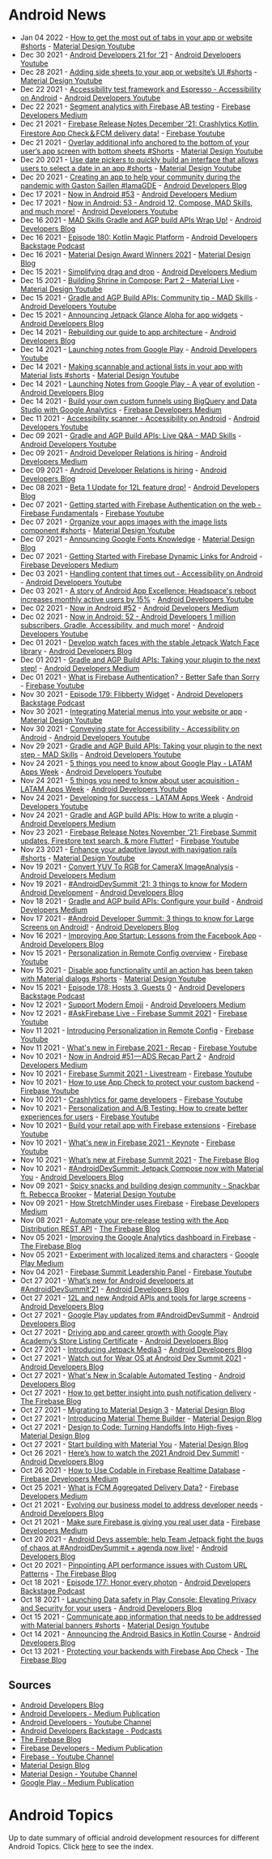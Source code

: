 # Android News

<!-- NEWS:START -->
- Jan 04 2022 - [How to get the most out of tabs in your app or website #shorts](https://www.youtube.com/watch?v=MHtZryxl7os) - [Material Design Youtube](https://www.youtube.com/c/MaterialDesign)
- Dec 30 2021 - [Android Developers 21 for ‘21](https://www.youtube.com/watch?v=PpizrcJv8pw) - [Android Developers Youtube](https://www.youtube.com/c/AndroidDevelopers)
- Dec 28 2021 - [Adding side sheets to your app or website’s UI #shorts](https://www.youtube.com/watch?v=yba_Y6kloqs) - [Material Design Youtube](https://www.youtube.com/c/MaterialDesign)
- Dec 22 2021 - [Accessibility test framework and Espresso - Accessibility on Android](https://www.youtube.com/watch?v=DLN2s16HwcE) - [Android Developers Youtube](https://www.youtube.com/c/AndroidDevelopers)
- Dec 22 2021 - [Segment analytics with Firebase AB testing](https://medium.com/firebase-developers/segment-analytics-with-firebase-ab-testing-36bfa6589ea4?source=rss----8e8b7dc6774d---4) - [Firebase Developers Medium](https://medium.com/firebase-developers)
- Dec 21 2021 - [Firebase Release Notes December ‘21: Crashlytics Kotlin, Firestore App Check＆FCM delivery data!](https://www.youtube.com/watch?v=VjENUKwjDEE) - [Firebase Youtube](https://www.youtube.com/user/Firebase)
- Dec 21 2021 - [Overlay additional info anchored to the bottom of your user’s app screen with bottom sheets #Shorts](https://www.youtube.com/watch?v=cFjyJ-rR5kA) - [Material Design Youtube](https://www.youtube.com/c/MaterialDesign)
- Dec 20 2021 - [Use date pickers to quickly build an interface that allows users to select a date in an app #shorts](https://www.youtube.com/watch?v=bBvjv5LeCHw) - [Material Design Youtube](https://www.youtube.com/c/MaterialDesign)
- Dec 20 2021 - [Creating an app to help your community during the pandemic with Gaston Saillen #IamaGDE](http://android-developers.googleblog.com/2021/12/creating-app-to-help-your-community.html) - [Android Developers Blog](https://android-developers.googleblog.com/)
- Dec 17 2021 - [Now in Android #53](https://medium.com/androiddevelopers/now-in-android-53-2e79f95957c5?source=rss----95b274b437c2---4) - [Android Developers Medium](https://medium.com/androiddevelopers)
- Dec 17 2021 - [Now in Android: 53 - Android 12, Compose, MAD Skills, and much more!](https://www.youtube.com/watch?v=rGYN-FHBHZw) - [Android Developers Youtube](https://www.youtube.com/c/AndroidDevelopers)
- Dec 16 2021 - [MAD Skills Gradle and AGP build APIs Wrap Up!](http://android-developers.googleblog.com/2021/12/mad-skills-gradle-and-agp-build-apis.html) - [Android Developers Blog](https://android-developers.googleblog.com/)
- Dec 16 2021 - [Episode 180: Kotlin Magic Platform](http://adbackstage.googledevelopers.libsynpro.com/episode-180-kotlin-magic-platform) - [Android Developers Backstage Podcast](https://adbackstage.libsyn.com/)
- Dec 16 2021 - [Material Design Award Winners 2021](https://material.io/blog/mda-2021-winners) - [Material Design Blog](https://material.io/blog)
- Dec 15 2021 - [Simplifying drag and drop](https://medium.com/androiddevelopers/simplifying-drag-and-drop-3713d6ef526e?source=rss----95b274b437c2---4) - [Android Developers Medium](https://medium.com/androiddevelopers)
- Dec 15 2021 - [Building Shrine in Compose: Part 2 - Material Live](https://www.youtube.com/watch?v=T9uMu8nIVM0) - [Material Design Youtube](https://www.youtube.com/c/MaterialDesign)
- Dec 15 2021 - [Gradle and AGP Build APIs: Community tip - MAD Skills](https://www.youtube.com/watch?v=8SFfffaB0CU) - [Android Developers Youtube](https://www.youtube.com/c/AndroidDevelopers)
- Dec 15 2021 - [Announcing Jetpack Glance Alpha for app widgets](http://android-developers.googleblog.com/2021/12/announcing-jetpack-glance-alpha-for-app.html) - [Android Developers Blog](https://android-developers.googleblog.com/)
- Dec 14 2021 - [Rebuilding our guide to app architecture](http://android-developers.googleblog.com/2021/12/rebuilding-our-guide-to-app-architecture.html) - [Android Developers Blog](https://android-developers.googleblog.com/)
- Dec 14 2021 - [Launching notes from Google Play](https://www.youtube.com/watch?v=WINMwDqax0A) - [Android Developers Youtube](https://www.youtube.com/c/AndroidDevelopers)
- Dec 14 2021 - [Making scannable and actional lists in your app with Material lists #shorts](https://www.youtube.com/watch?v=bxWSC5ihN9Q) - [Material Design Youtube](https://www.youtube.com/c/MaterialDesign)
- Dec 14 2021 - [Launching Notes from Google Play - A year of evolution](http://android-developers.googleblog.com/2021/12/launching-notes-from-google-play.html) - [Android Developers Blog](https://android-developers.googleblog.com/)
- Dec 14 2021 - [Build your own custom funnels using BigQuery and Data Studio with Google Analytics](https://medium.com/firebase-developers/build-your-own-custom-funnel-in-firebase-google-analytics-with-bigquery-and-data-studio-685a551cc0e3?source=rss----8e8b7dc6774d---4) - [Firebase Developers Medium](https://medium.com/firebase-developers)
- Dec 11 2021 - [Accessibility scanner - Accessibility on Android](https://www.youtube.com/watch?v=i1gMzQv0hWU) - [Android Developers Youtube](https://www.youtube.com/c/AndroidDevelopers)
- Dec 09 2021 - [Gradle and AGP Build APIs: Live Q&A - MAD Skills](https://www.youtube.com/watch?v=2FOzPTJprUU) - [Android Developers Youtube](https://www.youtube.com/c/AndroidDevelopers)
- Dec 09 2021 - [Android Developer Relations is hiring](https://medium.com/androiddevelopers/android-developer-relations-is-hiring-e9d42e8d59cf?source=rss----95b274b437c2---4) - [Android Developers Medium](https://medium.com/androiddevelopers)
- Dec 09 2021 - [Android Developer Relations is hiring](http://android-developers.googleblog.com/2021/12/android-developer-relations-is-hiring.html) - [Android Developers Blog](https://android-developers.googleblog.com/)
- Dec 08 2021 - [Beta 1 Update for 12L feature drop!](http://android-developers.googleblog.com/2021/12/beta-1-update-for-12l-feature-drop.html) - [Android Developers Blog](https://android-developers.googleblog.com/)
- Dec 07 2021 - [Getting started with Firebase Authentication on the web - Firebase Fundamentals](https://www.youtube.com/watch?v=rbuSx1yEgV8) - [Firebase Youtube](https://www.youtube.com/user/Firebase)
- Dec 07 2021 - [Organize your apps images with the image lists component #shorts](https://www.youtube.com/watch?v=DFsnPufyihk) - [Material Design Youtube](https://www.youtube.com/c/MaterialDesign)
- Dec 07 2021 - [Announcing Google Fonts Knowledge](https://material.io/blog/google-fonts-knowledge) - [Material Design Blog](https://material.io/blog)
- Dec 07 2021 - [Getting Started with Firebase Dynamic Links for Android](https://medium.com/firebase-developers/beginners-guide-on-creating-a-shareable-link-of-your-apps-specific-data-with-firebase-8c471e1fe22e?source=rss----8e8b7dc6774d---4) - [Firebase Developers Medium](https://medium.com/firebase-developers)
- Dec 03 2021 - [Handling content that times out - Accessibility on Android](https://www.youtube.com/watch?v=X97P6Y8WHl0) - [Android Developers Youtube](https://www.youtube.com/c/AndroidDevelopers)
- Dec 03 2021 - [A story of Android App Excellence: Headspace's reboot increases monthly active users by 15%](https://www.youtube.com/watch?v=t1qHL2KLLuM) - [Android Developers Youtube](https://www.youtube.com/c/AndroidDevelopers)
- Dec 02 2021 - [Now in Android #52](https://medium.com/androiddevelopers/now-in-android-52-f5fbd751b35f?source=rss----95b274b437c2---4) - [Android Developers Medium](https://medium.com/androiddevelopers)
- Dec 02 2021 - [Now in Android: 52 - Android Developers 1 million subscribers, Gradle, Accessibility, and much more!](https://www.youtube.com/watch?v=7lcIkxLe_g8) - [Android Developers Youtube](https://www.youtube.com/c/AndroidDevelopers)
- Dec 01 2021 - [Develop watch faces with the stable Jetpack Watch Face library](http://android-developers.googleblog.com/2021/12/develop-watch-faces-with-stable-jetpack.html) - [Android Developers Blog](https://android-developers.googleblog.com/)
- Dec 01 2021 - [Gradle and AGP Build APIs: Taking your plugin to the next step!](https://medium.com/androiddevelopers/gradle-and-agp-build-apis-taking-your-plugin-to-the-next-step-95e7bd1cd4c9?source=rss----95b274b437c2---4) - [Android Developers Medium](https://medium.com/androiddevelopers)
- Dec 01 2021 - [What is Firebase Authentication? - Better Safe than Sorry](https://www.youtube.com/watch?v=vBUk293QSKY) - [Firebase Youtube](https://www.youtube.com/user/Firebase)
- Nov 30 2021 - [Episode 179: Flibberty Widget](http://adbackstage.googledevelopers.libsynpro.com/flibberty-widget) - [Android Developers Backstage Podcast](https://adbackstage.libsyn.com/)
- Nov 30 2021 - [Integrating Material menus into your website or app](https://www.youtube.com/watch?v=wUqr8h0X3Ho) - [Material Design Youtube](https://www.youtube.com/c/MaterialDesign)
- Nov 30 2021 - [Conveying state for Accessibility - Accessibility on Android](https://www.youtube.com/watch?v=JvWM2PjLJls) - [Android Developers Youtube](https://www.youtube.com/c/AndroidDevelopers)
- Nov 29 2021 - [Gradle and AGP Build APIs: Taking your plugin to the next step - MAD Skills](https://www.youtube.com/watch?v=SB4QlngQQW0) - [Android Developers Youtube](https://www.youtube.com/c/AndroidDevelopers)
- Nov 24 2021 - [5 things you need to know about Google Play - LATAM Apps Week](https://www.youtube.com/watch?v=xrykBD9MtD0) - [Android Developers Youtube](https://www.youtube.com/c/AndroidDevelopers)
- Nov 24 2021 - [5 things you need to know about user acquisition - LATAM Apps Week](https://www.youtube.com/watch?v=VqaQHGsMKs4) - [Android Developers Youtube](https://www.youtube.com/c/AndroidDevelopers)
- Nov 24 2021 - [Developing for success - LATAM Apps Week](https://www.youtube.com/watch?v=cBMiVJOtL4E) - [Android Developers Youtube](https://www.youtube.com/c/AndroidDevelopers)
- Nov 24 2021 - [Gradle and AGP build APIs: How to write a plugin](https://medium.com/androiddevelopers/gradle-and-agp-build-apis-how-to-write-a-plugin-1695b590e4ec?source=rss----95b274b437c2---4) - [Android Developers Medium](https://medium.com/androiddevelopers)
- Nov 23 2021 - [Firebase Release Notes November ‘21: Firebase Summit updates, Firestore text search, & more Flutter!](https://www.youtube.com/watch?v=7KaNHpOPYTs) - [Firebase Youtube](https://www.youtube.com/user/Firebase)
- Nov 23 2021 - [Enhance your adaptive layout with navigation rails #shorts](https://www.youtube.com/watch?v=IZSWNxBs8DA) - [Material Design Youtube](https://www.youtube.com/c/MaterialDesign)
- Nov 19 2021 - [Convert YUV To RGB for CameraX ImageAnalysis](https://medium.com/androiddevelopers/convert-yuv-to-rgb-for-camerax-imageanalysis-6c627f3a0292?source=rss----95b274b437c2---4) - [Android Developers Medium](https://medium.com/androiddevelopers)
- Nov 19 2021 - [#AndroidDevSummit ‘21: 3 things to know for Modern Android Development](http://android-developers.googleblog.com/2021/11/ads21-modern-android-development.html) - [Android Developers Blog](https://android-developers.googleblog.com/)
- Nov 18 2021 - [Gradle and AGP build APIs: Configure your build](https://medium.com/androiddevelopers/gradle-and-agp-build-apis-configure-your-build-9a10db5b2262?source=rss----95b274b437c2---4) - [Android Developers Medium](https://medium.com/androiddevelopers)
- Nov 17 2021 - [#Android Developer Summit: 3 things to know for Large Screens on Android!](http://android-developers.googleblog.com/2021/11/android-developer-summit-21-large-screens.html) - [Android Developers Blog](https://android-developers.googleblog.com/)
- Nov 16 2021 - [Improving App Startup: Lessons from the Facebook App](http://android-developers.googleblog.com/2021/11/improving-app-startup-facebook-app.html) - [Android Developers Blog](https://android-developers.googleblog.com/)
- Nov 15 2021 - [Personalization in Remote Config overview](https://www.youtube.com/watch?v=MTclqADW9rs) - [Firebase Youtube](https://www.youtube.com/user/Firebase)
- Nov 15 2021 - [Disable app functionality until an action has been taken with Material dialogs #shorts](https://www.youtube.com/watch?v=wXOHNJEBCNc) - [Material Design Youtube](https://www.youtube.com/c/MaterialDesign)
- Nov 15 2021 - [Episode 178: Hosts 3, Guests 0](http://adbackstage.googledevelopers.libsynpro.com/episode-178-hosts-3-guests-0) - [Android Developers Backstage Podcast](https://adbackstage.libsyn.com/)
- Nov 12 2021 - [Support Modern Emoji](https://medium.com/androiddevelopers/support-modern-emoji-99f6dea8e57f?source=rss----95b274b437c2---4) - [Android Developers Medium](https://medium.com/androiddevelopers)
- Nov 12 2021 - [#AskFirebase Live - Firebase Summit 2021](https://www.youtube.com/watch?v=dVeH4aSzdE0) - [Firebase Youtube](https://www.youtube.com/user/Firebase)
- Nov 11 2021 - [Introducing Personalization in Remote Config](https://www.youtube.com/watch?v=-PpE1QhZjPE) - [Firebase Youtube](https://www.youtube.com/user/Firebase)
- Nov 11 2021 - [What's new in Firebase 2021 - Recap](https://www.youtube.com/watch?v=_ZMfTQZuP-Y) - [Firebase Youtube](https://www.youtube.com/user/Firebase)
- Nov 10 2021 - [Now in Android #51 — ADS Recap Part 2](https://medium.com/androiddevelopers/now-in-android-51-ads-recap-part-2-188cb7e62e15?source=rss----95b274b437c2---4) - [Android Developers Medium](https://medium.com/androiddevelopers)
- Nov 10 2021 - [Firebase Summit 2021 - Livestream](https://www.youtube.com/watch?v=BlMZ0XK8ZOI) - [Firebase Youtube](https://www.youtube.com/user/Firebase)
- Nov 10 2021 - [How to use App Check to protect your custom backend](https://www.youtube.com/watch?v=DEV372Kof0g) - [Firebase Youtube](https://www.youtube.com/user/Firebase)
- Nov 10 2021 - [Crashlytics for game developers](https://www.youtube.com/watch?v=G1PzMgMAdg0) - [Firebase Youtube](https://www.youtube.com/user/Firebase)
- Nov 10 2021 - [Personalization and A/B Testing: How to create better experiences for users](https://www.youtube.com/watch?v=p2jefhDvGn0) - [Firebase Youtube](https://www.youtube.com/user/Firebase)
- Nov 10 2021 - [Build your retail app with Firebase extensions](https://www.youtube.com/watch?v=nhCbAezbiQ8) - [Firebase Youtube](https://www.youtube.com/user/Firebase)
- Nov 10 2021 - [What's new in Firebase 2021 - Keynote](https://www.youtube.com/watch?v=irHj9k2kFkQ) - [Firebase Youtube](https://www.youtube.com/user/Firebase)
- Nov 10 2021 - [What’s new at Firebase Summit 2021](http://firebase.googleblog.com/2021/11/whats-new-at-Firebase-Summit-2021.html) - [The Firebase Blog](https://firebase.googleblog.com/)
- Nov 10 2021 - [#AndroidDevSummit: Jetpack Compose now with Material You](http://android-developers.googleblog.com/2021/11/ads21-compose-material-you.html) - [Android Developers Blog](https://android-developers.googleblog.com/)
- Nov 09 2021 - [Spicy snacks and building design community - Snackbar ft. Rebecca Brooker](https://www.youtube.com/watch?v=gs-bL6AhkBk) - [Material Design Youtube](https://www.youtube.com/c/MaterialDesign)
- Nov 09 2021 - [How StretchMinder uses Firebase](https://medium.com/firebase-developers/how-stretchminder-uses-firebase-b45c76d62cc6?source=rss----8e8b7dc6774d---4) - [Firebase Developers Medium](https://medium.com/firebase-developers)
- Nov 08 2021 - [Automate your pre-release testing with the App Distribution REST API](http://firebase.googleblog.com/2021/11/app-distribution-rest-api.html) - [The Firebase Blog](https://firebase.googleblog.com/)
- Nov 05 2021 - [Improving the Google Analytics dashboard in Firebase](http://firebase.googleblog.com/2021/11/updated-google-analytics-dashboard.html) - [The Firebase Blog](https://firebase.googleblog.com/)
- Nov 05 2021 - [Experiment with localized items and characters](https://medium.com/googleplaydev/experiment-with-localized-items-and-characters-822cc8f17420?source=rss----1f8baa23933d---4) - [Google Play Medium](https://medium.com/googleplaydev)
- Nov 04 2021 - [Firebase Summit Leadership Panel](https://www.youtube.com/watch?v=joadAuHOXE8) - [Firebase Youtube](https://www.youtube.com/user/Firebase)
- Oct 27 2021 - [What’s new for Android developers at #AndroidDevSummit’21](http://android-developers.googleblog.com/2021/10/ads21-keynote-wrap.html) - [Android Developers Blog](https://android-developers.googleblog.com/)
- Oct 27 2021 - [12L and new Android APIs and tools for large screens](http://android-developers.googleblog.com/2021/10/12L-preview-large-screens.html) - [Android Developers Blog](https://android-developers.googleblog.com/)
- Oct 27 2021 - [Google Play updates from #AndroidDevSummit](http://android-developers.googleblog.com/2021/10/whats-new-in-google-play.html) - [Android Developers Blog](https://android-developers.googleblog.com/)
- Oct 27 2021 - [Driving app and career growth with Google Play Academy’s Store Listing Certificate](http://android-developers.googleblog.com/2021/10/driving-app-career-growth-play-academy.html) - [Android Developers Blog](https://android-developers.googleblog.com/)
- Oct 27 2021 - [Introducing Jetpack Media3](http://android-developers.googleblog.com/2021/10/jetpack-media3.html) - [Android Developers Blog](https://android-developers.googleblog.com/)
- Oct 27 2021 - [Watch out for Wear OS at Android Dev Summit 2021](http://android-developers.googleblog.com/2021/10/wearos-at-ads-21.html) - [Android Developers Blog](https://android-developers.googleblog.com/)
- Oct 27 2021 - [What's New in Scalable Automated Testing](http://android-developers.googleblog.com/2021/10/whats-new-in-scalable-automated-testing.html) - [Android Developers Blog](https://android-developers.googleblog.com/)
- Oct 27 2021 - [How to get better insight into push notification delivery](http://firebase.googleblog.com/2021/10/push-notification-delivery-insights.html) - [The Firebase Blog](https://firebase.googleblog.com/)
- Oct 27 2021 - [Migrating to Material Design 3](https://material.io/blog/migrating-material-3) - [Material Design Blog](https://material.io/blog)
- Oct 27 2021 - [Introducing Material Theme Builder](https://material.io/blog/material-theme-builder) - [Material Design Blog](https://material.io/blog)
- Oct 27 2021 - [Design to Code: Turning Handoffs Into High-fives](https://material.io/blog/designtocode) - [Material Design Blog](https://material.io/blog)
- Oct 27 2021 - [Start building with Material You](https://material.io/blog/start-building-with-material-you) - [Material Design Blog](https://material.io/blog)
- Oct 26 2021 - [Here’s how to watch the 2021 Android Dev Summit!](http://android-developers.googleblog.com/2021/10/how-to-watch-android-dev-2021.html) - [Android Developers Blog](https://android-developers.googleblog.com/)
- Oct 26 2021 - [How to Use Codable in Firebase Realtime Database](https://medium.com/firebase-developers/how-to-use-codable-in-firebase-realtime-database-60d6299369f1?source=rss----8e8b7dc6774d---4) - [Firebase Developers Medium](https://medium.com/firebase-developers)
- Oct 25 2021 - [What is FCM Aggregated Delivery Data?](https://medium.com/firebase-developers/what-is-fcm-aggregated-delivery-data-d6d68396b83b?source=rss----8e8b7dc6774d---4) - [Firebase Developers Medium](https://medium.com/firebase-developers)
- Oct 21 2021 - [Evolving our business model to address developer needs](http://android-developers.googleblog.com/2021/10/evolving-business-model.html) - [Android Developers Blog](https://android-developers.googleblog.com/)
- Oct 21 2021 - [Make sure Firebase is giving you real user data](https://medium.com/firebase-developers/make-sure-firebase-is-giving-you-real-user-data-bdf4b11cc941?source=rss----8e8b7dc6774d---4) - [Firebase Developers Medium](https://medium.com/firebase-developers)
- Oct 20 2021 - [Android Devs assemble: help Team Jetpack fight the bugs of chaos at #AndroidDevSummit + agenda now live!](http://android-developers.googleblog.com/2021/10/android-devs-assemble.html) - [Android Developers Blog](https://android-developers.googleblog.com/)
- Oct 20 2021 - [Pinpointing API performance issues with Custom URL Patterns](http://firebase.googleblog.com/2021/10/performance-analysis-with-custom-url-patterns.html) - [The Firebase Blog](https://firebase.googleblog.com/)
- Oct 18 2021 - [Episode 177: Honor every photon](http://adbackstage.googledevelopers.libsynpro.com/episode-177-honor-every-photon) - [Android Developers Backstage Podcast](https://adbackstage.libsyn.com/)
- Oct 18 2021 - [Launching Data safety in Play Console: Elevating Privacy and Security for your users](http://android-developers.googleblog.com/2021/10/launching-data-safety-in-play-console.html) - [Android Developers Blog](https://android-developers.googleblog.com/)
- Oct 15 2021 - [Communicate app information that needs to be addressed with Material banners #shorts](https://www.youtube.com/watch?v=cXL3zbfPDmM) - [Material Design Youtube](https://www.youtube.com/c/MaterialDesign)
- Oct 14 2021 - [Announcing the Android Basics in Kotlin Course](http://android-developers.googleblog.com/2021/10/announcing-android-basics-in-kotlin.html) - [Android Developers Blog](https://android-developers.googleblog.com/)
- Oct 13 2021 - [Protecting your backends with Firebase App Check](http://firebase.googleblog.com/2021/10/protecting-backends-with-app-check.html) - [The Firebase Blog](https://firebase.googleblog.com/)<!-- NEWS:END -->

## Sources

* [Android Developers Blog](https://android-developers.googleblog.com/)
* [Android Developers - Medium Publication](https://medium.com/androiddevelopers)
* [Android Developers - Youtube Channel](https://www.youtube.com/c/AndroidDevelopers)
* [Android Developers Backstage - Podcasts](https://adbackstage.libsyn.com/)
* [The Firebase Blog](https://firebase.googleblog.com/)
* [Firebase Developers - Medium Publication](https://medium.com/firebase-developers)
* [Firebase - Youtube Channel](https://www.youtube.com/user/Firebase)
* [Material Design Blog](https://material.io/blog)
* [Material Design - Youtube Channel](https://www.youtube.com/c/MaterialDesign)
* [Google Play - Medium Publication](https://medium.com/googleplaydev)

# Android Topics
Up to date summary of official android development resources for different Android Topics. Click [here](https://androidtopicsindex.dipien.com/) to see the index.

